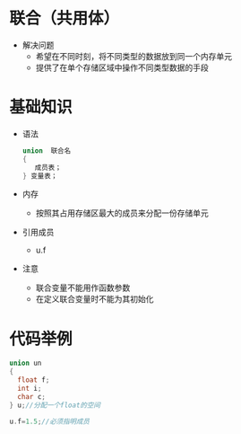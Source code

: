 # 联合（共用体）

- 解决问题
  - 希望在不同时刻，将不同类型的数据放到同一个内存单元
  - 提供了在单个存储区域中操作不同类型数据的手段

# 基础知识

- 语法

  ```C
  union  联合名
  {
     成员表；
  } 变量表；
  ```

- 内存
  - 按照其占用存储区最大的成员来分配一份存储单元
- 引用成员
  - u.f
- 注意
  - 联合变量不能用作函数参数
  - 在定义联合变量时不能为其初始化

# 代码举例

```C
union un
{    
  float f;
  int i;
  char c;
} u;//分配一个float的空间

u.f=1.5;//必须指明成员
```

